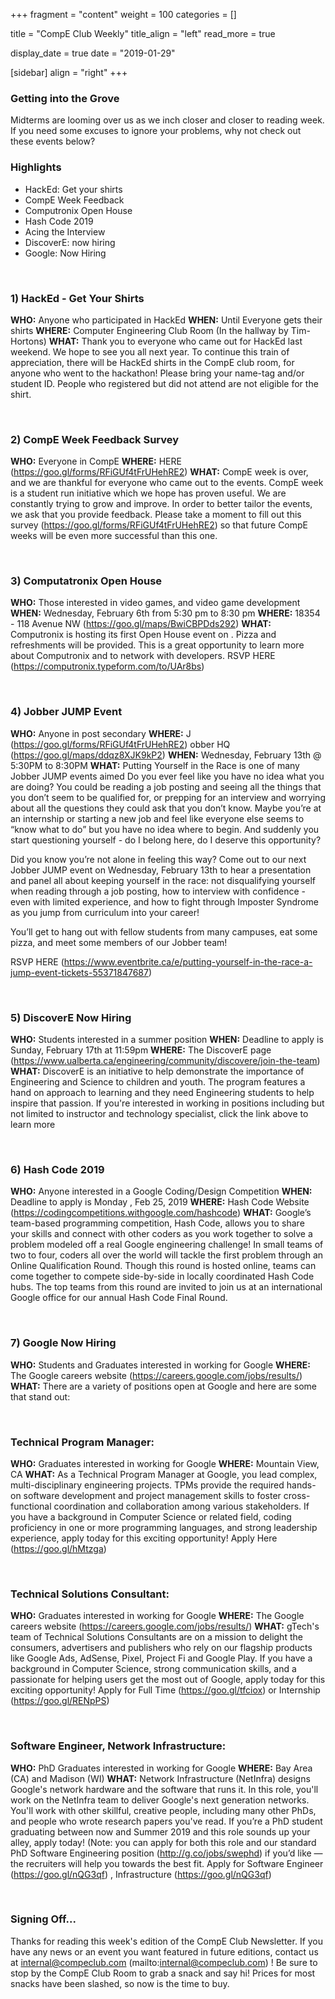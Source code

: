 
+++
fragment = "content"
weight = 100
categories = []

title = "CompE Club Weekly"
title_align = "left"
read_more = true

display_date = true
date = "2019-01-29" 

[sidebar]
  align = "right"
+++
    

### Getting into the Grove

Midterms are looming over us as we inch closer and closer to reading week. If you need some excuses to ignore your problems, why not check out these events below?
</br>

### Highlights

*  HackEd: Get your shirts
*  CompE Week Feedback
*  Computronix Open House
*  Hash Code 2019
*  Acing the Interview
*  DiscoverE: now hiring
*  Google: Now Hiring

</br>

### 1) HackEd - Get Your Shirts


**WHO:** Anyone who participated in HackEd
**WHEN:** Until Everyone gets their shirts
**WHERE:** Computer Engineering Club Room (In the hallway by Tim-Hortons)
**WHAT:** Thank you to everyone who came out for HackEd last weekend. We hope to see you all next year. To continue this train of appreciation, there will be HackEd shirts in the CompE club room, for anyone who went to the hackathon! Please bring your name-tag and/or student ID. People who registered but did not attend are not eligible for the shirt.

</br>

### 2) CompE Week Feedback Survey



**WHO:** Everyone in CompE
**WHERE:** HERE (https://goo.gl/forms/RFiGUf4tFrUHehRE2)
**WHAT:** CompE week is over, and we are thankful for everyone who came out to the events. CompE week is a student run initiative which we hope has proven useful. We are constantly trying to grow and improve. In order to better tailor the events, we ask that you provide feedback. Please take a moment to fill out this survey (https://goo.gl/forms/RFiGUf4tFrUHehRE2) so that future CompE weeks will be even more successful than this one.

</br>

### 3) Computatronix Open House



**WHO:** Those interested in video games, and video game development
**WHEN:** Wednesday, February 6th from 5:30 pm to 8:30 pm
**WHERE:** 18354 - 118 Avenue NW (https://goo.gl/maps/BwiCBPDds292)
**WHAT:** Computronix is hosting its first Open House event on . Pizza and refreshments will be provided. This is a great opportunity to learn more about Computronix and to network with developers.
RSVP HERE (https://computronix.typeform.com/to/UAr8bs)

</br>

### 4) Jobber JUMP Event



**WHO:** Anyone in post secondary
**WHERE:** J (https://goo.gl/forms/RFiGUf4tFrUHehRE2) obber HQ (https://goo.gl/maps/ddqz8XJK9kP2)
**WHEN:** Wednesday, February 13th @ 5:30PM to 8:30PM
**WHAT:** Putting Yourself in the Race is one of many Jobber JUMP events aimed
Do you ever feel like you have no idea what you are doing?
You could be reading a job posting and seeing all the things that you don’t seem to be qualified for, or prepping for an interview and worrying about all the questions they could ask that you don’t know. Maybe you’re at an internship or starting a new job and feel like everyone else seems to “know what to do” but you have no idea where to begin. And suddenly you start questioning yourself - do I belong here, do I deserve this opportunity?

Did you know you’re not alone in feeling this way? Come out to our next Jobber JUMP event on Wednesday, February 13th to hear a presentation and panel all about keeping yourself in the race: not disqualifying yourself when reading through a job posting, how to interview with confidence - even with limited experience, and how to fight through Imposter Syndrome as you jump from curriculum into your career!

You’ll get to hang out with fellow students from many campuses, eat some pizza, and meet some members of our Jobber team!

RSVP HERE (https://www.eventbrite.ca/e/putting-yourself-in-the-race-a-jump-event-tickets-55371847687)

</br>

### 5) DiscoverE Now Hiring


**WHO:** Students interested in a summer position
**WHEN:** Deadline to apply is Sunday, February 17th at 11:59pm
**WHERE:** The DiscoverE page (https://www.ualberta.ca/engineering/community/discovere/join-the-team)
**WHAT:**  DiscoverE is an initiative to help demonstrate the importance of Engineering and Science to children and youth. The program features a hand on approach to learning and they need Engineering students to help inspire that passion. If you're interested in working in positions including but not limited to instructor and technology specialist, click the link above to learn more

</br>

### 6) Hash Code 2019


**WHO:** Anyone interested in a Google Coding/Design Competition
**WHEN:** Deadline to apply is Monday , Feb 25, 2019
**WHERE:** Hash Code Website (https://codingcompetitions.withgoogle.com/hashcode)
**WHAT:**  Google’s team-based programming competition, Hash Code, allows you to share your skills and connect with other coders as you work together to solve a problem modeled off a real Google engineering challenge! In small teams of two to four, coders all over the world will tackle the first problem through an Online Qualification Round. Though this round is hosted online, teams can come together to compete side-by-side in locally coordinated Hash Code hubs. The top teams from this round are invited to join us at an international Google office for our annual Hash Code Final Round.


</br>

### 7) Google Now Hiring


**WHO:** Students and Graduates interested in working for Google
**WHERE:** The Google careers website (https://careers.google.com/jobs/results/)
**WHAT:**  There are a variety of positions open at Google and here are some that stand out:


</br>

### Technical Program Manager:


**WHO:** Graduates interested in working for Google
**WHERE:** Mountain View, CA
**WHAT:**  As a Technical Program Manager at Google, you lead complex, multi-disciplinary engineering projects. TPMs provide the required hands-on software development and project management skills to foster cross-functional coordination and collaboration among various stakeholders. If you have a background in Computer Science or related field, coding proficiency in one or more programming languages, and strong leadership experience, apply today for this exciting opportunity!
Apply Here (https://goo.gl/hMtzga)


</br>

### Technical Solutions Consultant:


**WHO:** Graduates interested in working for Google
**WHERE:** The Google careers website (https://careers.google.com/jobs/results/)
**WHAT:**  gTech's team of Technical Solutions Consultants are on a mission to delight the consumers, advertisers and publishers who rely on our flagship products like Google Ads, AdSense, Pixel, Project Fi and Google Play. If you have a background in Computer Science, strong communication skills, and a passionate for helping users get the most out of Google, apply today for this exciting opportunity!
Apply for Full Time (https://goo.gl/tfciox) or Internship (https://goo.gl/RENpPS)

</br>

### Software Engineer, Network Infrastructure:


**WHO:** PhD Graduates interested in working for Google
**WHERE:** Bay Area (CA) and Madison (WI)
**WHAT:**  Network Infrastructure (NetInfra) designs Google's network hardware and the software that runs it. In this role, you'll work on the NetInfra team to deliver Google's next generation networks. You'll work with other skillful, creative people, including many other PhDs, and people who wrote research papers you've read. If you’re a PhD student graduating between now and Summer 2019 and this role sounds up your alley, apply today! (Note: you can apply for both this role and our standard PhD Software Engineering position (http://g.co/jobs/swephd) if you’d like — the recruiters will help you towards the best fit.
Apply for Software Engineer (https://goo.gl/nQG3qf) , Infrastructure (https://goo.gl/nQG3qf)

</br>

### Signing Off...

Thanks for reading this week's edition of the CompE Club Newsletter.  If you have any news or an event you want featured in future editions, contact us at internal@compeclub.com (mailto:internal@compeclub.com) !  Be sure to stop by the CompE Club Room to grab a snack and say hi! Prices for most snacks have been slashed, so now is the time to buy.

</br>
